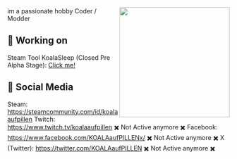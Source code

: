 <img src="https://github.com/KOALAaufPILLEN/KOALAaufPILLEN/assets/92574026/f802b164-ba24-440d-a848-c8ec7c30fcaf.png" align="right" width="250">
im a passionate hobby Coder / Modder

## 💊 Working on
Steam Tool KoalaSleep (Closed Pre Alpha Stage): [Click me!](https://github.com/KOALAaufPILLEN/KoalaSleep)

## 💊 Social Media
Steam: https://steamcommunity.com/id/koalaaufpillen
Twitch: https://www.twitch.tv/koalaaufpillen ✖️ Not Active anymore ✖️
Facebook: https://www.facebook.com/KOALAaufPILLENx/ ✖️ Not Active anymore ✖️
X (Twitter): https://twitter.com/KOALAaufPILLEN ✖️ Not Active anymore ✖️
